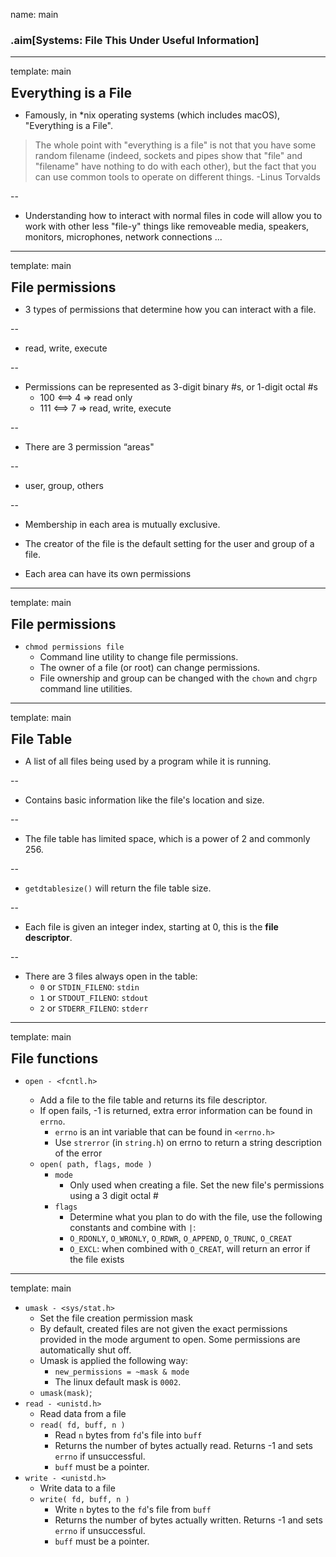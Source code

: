 name: main

### .aim[Systems: File This Under Useful Information]
<style>
.aim {
font-size: .75em;
border-bottom: 1px solid lightgray;
margin: 1px;
}
.remark-inline-code {
  background-color: lightgray;
  border-radius: 3px;
  padding-left: 2px;
  padding-right: 2px;
}
h4 {
font-size: 1.5em;
margin: 1px;
}
</style>


---
template: main

#### Everything is a File

* Famously, in *nix operating systems (which includes macOS), "Everything is a File".

> The whole point with "everything is a file" is not that you have some random filename (indeed, sockets and pipes show that "file" and "filename" have nothing to do with each other), but the fact that you can use common tools to operate on different things. -Linus Torvalds

--

* Understanding how to interact with normal files in code will allow you to work with other less "file-y" things like removeable media, speakers, monitors, microphones, network connections ...


---
template: main

#### File permissions

- 3 types of permissions that determine how you can interact with a file.

--

  - read, write, execute

--

- Permissions can be represented as 3-digit binary #s, or 1-digit octal #s
  - 100 <==> 4 => read only
  - 111 <==> 7 => read, write, execute

--

- There are 3 permission “areas"

--

  - user, group, others

--

  - Membership in each area is mutually exclusive.

  - The creator of the file is the default setting for the user and group of a file.

  - Each area can have its own permissions

---
template: main

#### File permissions

- `chmod permissions file`
  - Command line utility to change file permissions.
  - The owner of a file (or root) can change permissions.
  - File ownership and group can be changed with the `chown` and `chgrp` command line utilities.

---
template: main

#### File Table

- A list of all files being used by a program while it is running.

--

- Contains basic information like the file's location and size.

--

- The file table has limited space, which is a power of 2 and commonly 256.

--

  - `getdtablesize()` will return the file table size.

--

- Each file is given an integer index, starting at 0, this is the __file descriptor__.

--

- There are 3 files always open in the table:
  - `0` or `STDIN_FILENO`: `stdin`
  - `1` or `STDOUT_FILENO`: `stdout`
  - `2` or `STDERR_FILENO`: `stderr`

---
template: main

#### File functions
- `open - <fcntl.h>`

  - Add a file to the file table and returns its file descriptor.
  - If open fails, -1 is returned, extra error information can be found in `errno`.
    - `errno` is an int variable that can be found in `<errno.h>`
    - Use `strerror` (in `string.h`) on errno to return a string description of the error
  - `open( path, flags, mode )`
    - `mode`
      - Only used when creating a file. Set the new file's permissions using a 3 digit octal #
    - `flags`
      - Determine what you plan to do with the file, use the following constants and combine with `|`:
      - `O_RDONLY`, `O_WRONLY`, `O_RDWR`, `O_APPEND`, `O_TRUNC`, `O_CREAT`
      - `O_EXCL`: when combined with `O_CREAT`, will return an error if the file exists

---
template: main

- `umask - <sys/stat.h>`
  - Set the file creation permission mask
  - By default, created files are not given the exact permissions provided in the mode argument to open. Some permissions are automatically shut off.
  - Umask is applied the following way:
    - `new_permissions = ~mask & mode`
    - The linux default mask is `0002`.
  - `umask(mask)`;
- `read - <unistd.h>`
  - Read data from a file
  - `read( fd, buff, n )`
    - Read `n` bytes from `fd`'s file into `buff`
    - Returns the number of bytes actually read. Returns -1 and sets `errno`	if unsuccessful.
    - `buff` must be a pointer.
- `write - <unistd.h>`
  - Write data to a file
  - `write( fd, buff, n )`
    - Write `n` bytes to the `fd`'s file from `buff`
    - Returns the number of bytes actually written. Returns -1 and sets `errno`	if unsuccessful.
    - `buff` must be a pointer.

